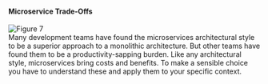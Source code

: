 #### Microservice Trade-Offs
![Figure 7](https://martinfowler.com/articles/microservice-trade-offs/card.png)  
Many development teams have found the microservices architectural style to be a superior approach to a monolithic architecture. But other teams have found them to be a productivity-sapping burden. Like any architectural style, microservices bring costs and benefits. To make a sensible choice you have to understand these and apply them to your specific context.
